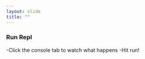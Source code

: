 ```yaml
---
layout: slide
title: ""
---
```

### Run Repl

-Click the console tab to watch what happens
-Hit run!
